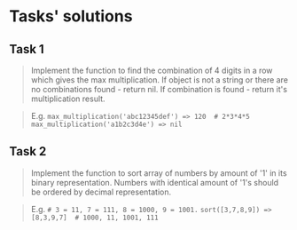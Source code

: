 # Tasks' solutions

## Task 1

>Implement the function to find the combination of 4 digits in a row which gives the max multiplication. If object is not a string or there are no combinations found - return nil. If combination is found - return it's multiplication result.
 
>E.g.
`max_multiplication('abc12345def') => 120  # 2*3*4*5`
`max_multiplication('a1b2c3d4e') => nil`

## Task 2

>Implement the function to sort array of numbers by amount of '1' in its binary representation. Numbers with identical amount of '1's should be ordered by decimal representation.

>E.g.
`# 3 = 11, 7 = 111, 8 = 1000, 9 = 1001.`
`sort([3,7,8,9]) => [8,3,9,7]  # 1000, 11, 1001, 111`